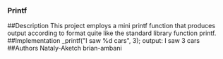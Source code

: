 ### Printf
##Description
This project employs a mini printf function that produces output according to format quite like the standard library function printf.
##Implementation
_printf("I saw %d cars", 3);
output: I saw 3 cars
##Authors
Nataly-Aketch
brian-ambani
